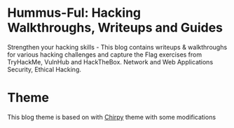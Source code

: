 # Hummus-Ful: Hacking Walkthroughs, Writeups and Guides
Strengthen your hacking skills - This blog contains writeups & walkthroughs for various hacking challenges and capture the Flag exercises from TryHackMe, VulnHub and HackTheBox.
Network and Web Applications Security, Ethical Hacking.

# Theme
This blog theme is based on with [Chirpy](https://chirpy.cotes.info) theme with some modifications
